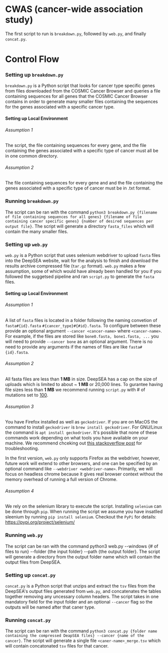 # CWAS (cancer-wide association study)

The first script to run is `breakdown.py`, followed by `web.py`, and finally `concat.py`.

# Control Flow
### Setting up `breakdown.py`

`breakdown.py` is a Python script that looks for cancer type specific genes from files downloaded from the COSMIC Cancer Browser and queries a file containing sequences for all genes that the COSMIC Cancer Browser contains in order to generate many smaller files containing the sequences for the genes associated with a specific cancer type.

#### Setting up Local Environment 

###### Assumption 1
The script, the file containing sequences for every gene, and the file containing the genes associated with a specific type of cancer must all be in one common directory.

###### Assumption 2
The file containing sequences for every gene and and the file containing the genes associated with a specific type of cancer must be in .txt format.

### Running `breakdown.py`
The script can be ran with the command `python3 breakdown.py {filename of file containing sequences for all genes} {filename of file containing cancer specific genes} {number of desired sequences per output file}`.
The script will generate a directory `fasta_files` which will contain the many smaller files. 

### Setting up `web.py`

`web.py` is a Python script that uses selenium webdriver to upload `fasta` files into the DeepSEA website, wait for the analysis to 
finish and download the results archive compressed file (`tar.gz` format). `web.py` makes a few assumption, some of which would have
already been handled for you if you followed the suggetsed pipeline and ran `script.py` to generate the `fasta` files.

#### Setting up Local Environment 

###### Assumption 1

A list of `fasta` files is located in a folder following the naming convetion of `fasta#{id}.fasta` `#{cancer_type}#{#id}.fasta`.
To configure between these provide an optional argument `--cancer <cancer-name>` where `<cancer-name>`. For example, if the files
are stored like `bone0.fasta, bone1.fasta, ...` you will need to provide `--cancer bone` as an optional argument. There is no need
to provide any arguments if the names of files are like `fasta#{id}.fasta`.

###### Assumption 2

All fasta files are less than **1 MB** in size. DeepSEA has a cap on the size of uploads which is limited to about ~ **1 MB** or
20,000 lines. To gurantee having file sizes less than **1 MB** we recommend running `script.py` with # of mutations set to <ins>100</ins>.

###### Assumption 3

You have Firefox installed as well as `geckodriver`. If you are on MacOS the command to install `geckodriver` is `brew install geckodriver`.
For GNU/Linux the command is `apt install geckodriver`. It's possible that none of these commands work depending on what tools you have
available on your machine. We recommend chceking out [this stackoverflow post](https://stackoverflow.com/questions/40208051/selenium-using-python-geckodriver-executable-needs-to-be-in-path) for troubleshooting.

In the first version, `web.py` only supports Firefox as the webdriver, however, future work will extend to other browsers, and one
can be specified by an optional command like `--webdriver <webdriver-name>`. Primarily, we will focus on headless chrome because
it gives real browser context without the memory overhead of running a full version of Chrome.

###### Assumption 4

We rely on the selenium library to execute the script. Installing `selenium` can be done through `pip`. When running the script
we assume you have insatlled sleenium by running `pip install selenium`. Checkout the `PyPi` for details: https://pypi.org/project/selenium/

### Running `web.py`

The script can be ran with the command python3 web.py --windows {# of  files to run} --folder {the input folder} --path {the output folder}. The script will generate a directory from the output folder name which will contain the output files from DeepSEA.


### Setting up `concat.py`

`concat.py` is a Python script that unzips and extract the `tsv` files from the DeepSEA's output files generated from `web.py`, and concatenates the tables together removing any uncessary column headers. The script takes in one mandatory field for the input folder and an optional `--cancer` flag so the outputs will be named after that caner type.

### Running `concat.py`

The script can be ran with the command `python3 concat.py {folder name containing the compressed DeapSEA files} --cancer {name of the cancer}`.
The script will generate a single file `<caner-name>_merge.tsv` which will contain concatonated `tsv` files for that cancer.
